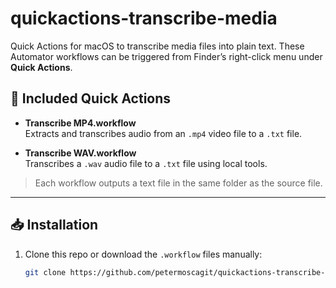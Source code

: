 # quickactions-transcribe-media

Quick Actions for macOS to transcribe media files into plain text. These Automator workflows can be triggered from Finder’s right-click menu under **Quick Actions**.

## 🎯 Included Quick Actions

- **Transcribe MP4.workflow**  
  Extracts and transcribes audio from an `.mp4` video file to a `.txt` file.

- **Transcribe WAV.workflow**  
  Transcribes a `.wav` audio file to a `.txt` file using local tools.

> Each workflow outputs a text file in the same folder as the source file.

---

## 📥 Installation

1. Clone this repo or download the `.workflow` files manually:
   ```bash
   git clone https://github.com/petermoscagit/quickactions-transcribe-media.git
